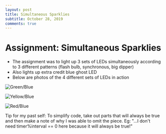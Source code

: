 ```yaml
---
layout: post
title: Simultaneous Sparklies
subtitle: October 28, 2019
comments: true
---
```


# Assignment: Simultaneous Sparklies

* The assignment was to light up 3 sets of LEDs simultaneously according to 3 different patterns (flash bulb, synchronous, big dipper)
* Also lights up extra credit blue ghost LED
* Below are photos of the 4 different sets of LEDs in action

![Green/Blue](https://ephsarah.github.io/img/greenblue.jpeg)

![Yellow/Blue](https://ephsarah.github.io/img/yellowblue.jpeg)

![Red/Blue](https://ephsarah.github.io/img/redblue.jpeg)

Tip for my past self: To simplify code, take out parts that will always be true and then make a note of why I was able to omit the piece. Eg: "...I don't need timer%interval == 0 here because it will always be true!"
